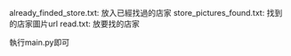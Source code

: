 already_finded_store.txt: 放入已經找過的店家
store_pictures_found.txt: 找到的店家圖片url
read.txt:  放要找的店家

執行main.py即可